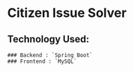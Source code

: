# Citizen Issue Solver

## Technology Used:
    ### Backend : `Spring Boot`
    ### Frontend : `MySQL`
